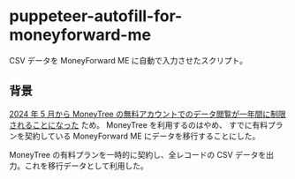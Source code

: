 # puppeteer-autofill-for-moneyforward-me

CSV データを MoneyForward ME に自動で入力させたスクリプト。

## 背景

[2024 年 5 月から MoneyTree の無料アカウントでのデータ閲覧が一年間に制限されることになった](https://help.getmoneytree.com/ja/articles/9087796-%E3%82%B5%E3%83%BC%E3%83%93%E3%82%B9%E5%86%85%E5%AE%B9%E3%81%AE-%E9%83%A8%E5%A4%89%E6%9B%B4-%E9%96%B2%E8%A6%A7%E6%9C%9F%E9%96%93%E3%81%AE%E5%A4%89%E6%9B%B4-%E3%81%AB%E3%81%A4%E3%81%84%E3%81%A6%E3%81%AE%E3%81%8A%E7%9F%A5%E3%82%89%E3%81%9B) ため。
MoneyTree を利用するのはやめ、 すでに有料プランを契約している MoneyForward ME にデータを移行することにした。

MoneyTree の有料プランを一時的に契約し、全レコードの CSV データを出力。これを移行データとして利用した。
